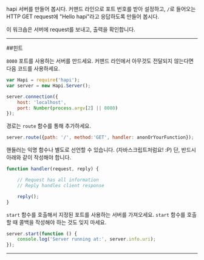 hapi 서버를 만들어 봅시다. 커맨드 라인으로 포트 번호를 받아 설정하고, `/`로 들어오는 HTTP GET request에 "Hello hapi"라고 응답하도록 만들어 봅시다.

이 워크숍은 서버에 request를 보내고, 출력을 확인합니다.

-----------------------------------------------------------------
##힌트

`8080` 포트를 사용하는 서버를 만드세요. 커맨드 라인에서 아무것도 전달되지 않는다면 다음 코드를 사용하세요.

```js
var Hapi = require('hapi');
var server = new Hapi.Server();

server.connection({
    host: 'localhost',
    port: Number(process.argv[2] || 8080)
});
```

경로는 `route` 함수를 통해 추가하세요.

```js
server.route({path: '/', method:'GET', handler: anonOrYourFunction});
```

핸들러는 익명 함수나 별도로 선언할 수 있습니다. (자바스크립트처럼요! :P) 단, 반드시 아래와 같이 작성해야 합니다.

```js
function handler(request, reply) {

    // Request has all information
    // Reply handles client response

    reply();
}
```

`start` 함수를 호출해서 지정된 포트를 사용하는 서버를 가져오세요. `start` 함수를 호출할 때 콜백을 작성해야 하는 것도 잊지 마세요.

```js
server.start(function () {
    console.log('Server running at:', server.info.uri);
});
```
-----------------------------------------------------------------

